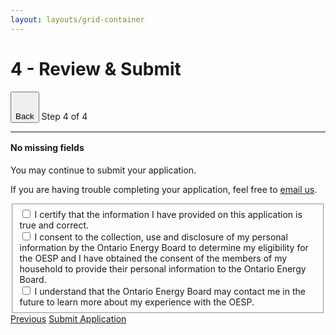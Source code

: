 ```yaml
---
layout: layouts/grid-container
---
```

<style>
img {
  cover-fit: contain;
  max-width: 90%;
}
.content {
  display: flex;
  gap: 30px;
}
.two-thirds > div:first-child {
  width: 66%;

}
.two-up.ontario-input {
  margin: 0;
}
h3 {
  margin-bottom: 1rem;
}
h4 {
  margin-top: 1rem;
}

.save:after{
   content: 'Save Draft';
   display: block;
}
.save:focus:after,
.save:active:after{
   content: 'Draft Saved!';
   display: block;
}
</style>
<div class="container">

# 4 - Review & Submit
<div class="ontario-step-indicator">
    <div class="ontario-row">
        <div class="ontario-columns ontario-small-12">
            <div class="ontario-step-indicator--with-back-button">
                <button class="ontario-button ontario-button--tertiary">
                    <svg class="ontario-icon" alt="" aria-hidden="true" focusable="false" sol:category="primary" viewBox="0 0 24 24" preserveAspectRatio="xMidYMid meet">  <use href="#ontario-icon-chevron-left"></use> </svg>Back
                </button>
                <span class="ontario-h4">Step&nbsp;4 of&nbsp;4</span>
            </div>
            <hr />
        </div>
    </div>
</div>

<div class="ontario-callout">
    <h4 class="ontario-callout__title ontario-h5">No missing fields</h4>
    <p>You may continue to submit your application.</p>

</div>

If you are having trouble completing your application, feel free to [email us](#).

<div class="ontario-form-group">
    <fieldset class="ontario-fieldset">
        <div class="ontario-checkboxes">
            <div class="ontario-checkboxes__item">
                <input class="ontario-checkboxes__input" id="checkbox-option-1" name="options" type="checkbox" value="option-1">
                <label class="ontario-checkboxes__label" for="checkbox-option-1">
                    I certify that the information I have provided on this application is true and correct.
                </label>
            </div>
            <div class="ontario-checkboxes__item">
                <input class="ontario-checkboxes__input" id="checkbox-option-2" name="options" type="checkbox" value="option-2">
                <label class="ontario-checkboxes__label" for="checkbox-option-2">
                    I consent to the collection, use and disclosure of my personal information by the Ontario Energy Board to determine my eligibility for the OESP and I have obtained the consent of the members of my household to provide their personal information to the Ontario Energy Board.
                </label>
            </div>
            <div class="ontario-checkboxes__item">
                <input class="ontario-checkboxes__input" id="checkbox-option-3" name="options" type="checkbox" value="option-3">
                <label class="ontario-checkboxes__label" for="checkbox-option-3">
                    I understand that the Ontario Energy Board may contact me in the future to learn more about my experience with the OESP.
                </label>
            </div>
        </div>
    </fieldset>
</div>

<div class="button-group">
<a href="/app3" class="ontario-button ontario-button--secondary">Previous</a>
<a href="" class="ontario-button ontario-button--primary">Submit Application</a>
</div>
</div>